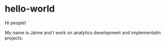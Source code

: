 # hello-world
Hi people! 

My name is Jaime and I work on analytics development and implementatin projects. 
